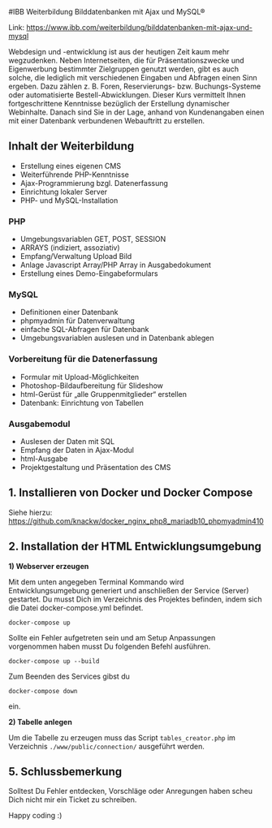 #IBB Weiterbildung Bilddatenbanken mit Ajax und MySQL®

Link: https://www.ibb.com/weiterbildung/bilddatenbanken-mit-ajax-und-mysql

Webdesign und -entwicklung ist aus der heutigen Zeit kaum mehr wegzudenken. Neben Internetseiten, 
die für Präsentationszwecke und Eigenwerbung bestimmter Zielgruppen genutzt werden, gibt es auch 
solche, die lediglich mit verschiedenen Eingaben und Abfragen einen Sinn ergeben. Dazu zählen 
z. B. Foren, Reservierungs- bzw. Buchungs-Systeme oder automatisierte Bestell-Abwicklungen.
Dieser Kurs vermittelt Ihnen fortgeschrittene Kenntnisse bezüglich der Erstellung dynamischer 
Webinhalte. Danach sind Sie in der Lage, anhand von Kundenangaben einen mit einer Datenbank 
verbundenen Webauftritt zu erstellen.

## Inhalt der Weiterbildung

- Erstellung eines eigenen CMS
- Weiterführende PHP-Kenntnisse
- Ajax-Programmierung bzgl. Datenerfassung
- Einrichtung lokaler Server
- PHP- und MySQL-Installation

### PHP

- Umgebungsvariablen GET, POST, SESSION
- ARRAYS (indiziert, assoziativ)
- Empfang/Verwaltung Upload Bild
- Anlage Javascript Array/PHP Array in Ausgabedokument
- Erstellung eines Demo-Eingabeformulars

### MySQL

- Definitionen einer Datenbank
- phpmyadmin für Datenverwaltung
- einfache SQL-Abfragen für Datenbank
- Umgebungsvariablen auslesen und in Datenbank ablegen

### Vorbereitung für die Datenerfassung

- Formular mit Upload-Möglichkeiten
- Photoshop-Bildaufbereitung für Slideshow
- html-Gerüst für „alle Gruppenmitglieder“ erstellen
- Datenbank: Einrichtung von Tabellen

### Ausgabemodul

- Auslesen der Daten mit SQL
- Empfang der Daten in Ajax-Modul
- html-Ausgabe
- Projektgestaltung und Präsentation des CMS

## 1. Installieren von Docker und Docker Compose

Siehe hierzu: https://github.com/knackw/docker_nginx_php8_mariadb10_phpmyadmin410

## 2. Installation der HTML Entwicklungsumgebung

**1) Webserver erzeugen**

Mit dem unten angegeben Terminal Kommando wird Entwicklungsumgebung generiert 
und anschließen der Service (Server) gestartet. Du musst Dich im Verzeichnis des Projektes befinden, 
indem sich die Datei docker-compose.yml befindet.

`docker-compose up`

Sollte ein Fehler aufgetreten sein und am Setup Anpassungen vorgenommen haben musst Du folgenden Befehl ausführen.

`docker-compose up --build`

Zum Beenden des Services gibst du

`docker-compose down`

ein.

**2) Tabelle anlegen**

Um die Tabelle zu erzeugen muss das Script `tables_creator.php` im Verzeichnis `./www/public/connection/` ausgeführt werden.

## 5. Schlussbemerkung

Solltest Du Fehler entdecken, Vorschläge oder Anregungen haben scheu Dich nicht mir ein Ticket zu schreiben. 

Happy coding :)





